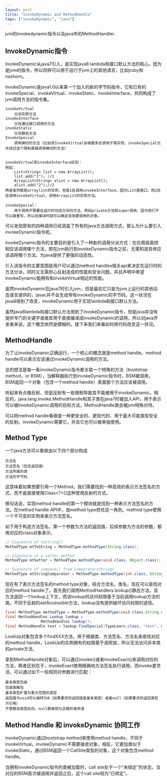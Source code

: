 ```yaml
---
layout: post
title: "InvokeDynamic and MethodHandle"
tags: ["invokeDynamic", "java"]
---
```


jvm的invokedynamic指令以及java中的MethodHandler.


## InvokeDynamic指令

InvokeDynamic从java7引入，是实现java8 lambda和接口默认方法的核心。因为是jvm的指令，所以同样可以用于运行于jvm上的其他语言，比如jruby和nashorn。

InvokeDynamic是java1.0以来第一个加入的新的字节码指令，它和已有的invokeSpecial、invokeVIrtual、invokeStatic、invokeInterface，共同构成了jvm调用方法的指令集。

```
invokeVirtual
	分派实例方法
invokeInterface
	分派通过接口调用的方法
invokeStatic
	分派静态方法
InvokeSpecial
	调用确切的方法（比如说InvokeVirtual会根据多态调用子类实现，invokeSpecial允许绕过这个限制直接调用确切的方法）

	
invokeVirtual和invokeInterface区别：
例如：
	List<String> list = new ArrayList();
	list.add("1"); //1
	ArrayList<String> alist = new ArrayList();
	alist.add("2");//2
两者虽然都是arraylist的实例，但是1处调用invokeInterface，因为List是接口，而2处这调用invokeVirtual，调用ArrayList的实例方法。

invokeSpecial：
	用于调用不需要在运行时动态分派的方法，例如private方法和super调用，因为他们不可以被重写，所以在编译时就可以确定具体要调用的对象。
```



可以发现原有的四种调用已经涵盖了所有的java方法调用方式，那么为什么要引入invokeDynamic指令呢。

invokeDynamic指令的主要目的是引入了一种新的调用分派方式：在应用层面控制应该调用哪个方法，即在jvm执行到invokeDynamic指令之前，无需知道具体应该调用哪个方法。为java提供了更强的动态性。

引入该指令的主要意图是用户可以通过method handles相关api来决定在运行时的方法分派，同时又无需担心反射造成的性能和安全问题。并且声明中希望invokeDynamic能拥有和invokeVirtual相近的性能。

虽然invokeDynamic在java7时引入jvm，但是最初它只是为jvm上运行的其他动态语言提供的，javac并不会生成带有invokeDynamic的字节码。这一状况在java8得到了改变，invokeDynamic用于实现lambda和接口默认方法。

虽然java8lambda和接口默认方法用到了invokeDynamic指令，但是java并没有提供专门的关键字或者库用于直接编译成invokeDynamic的调用，所以对java开发者来说，这个概念依然是模糊的。接下来我们来看如何用代码改变这一状况。

## MethodHandle

为了让invokeDynamic正确运行，一个核心的概念就是method handle。method handle可以表示应该通过invokeDynamic调用的方法。

总的想法是每一条invokeDynamic指令都关联一个特殊的方法（bootstrap method，or BSM），当解释器执行到invokeDynamic指令时，BSM被调用，BSM返回一个对象（包含一个method handle）表面那个方法应该被调用。

听起来有点像反射，但是反射有一些限制导致其不能被用于invokeDynamic。相反的，java.lang.invoke.MethodHandle和其子类在java7时被加入API，用于表示可以被invokeDynamic调用的目标方法，MethodHandle类会被jvm特殊对待。

可以把method handle看做是一种更安全的、更现代的、用于最大可能类型安全的反射。invokeDynamic需要它，并且它也可以被单独使用。



## Method Type

一个java方法可以看做由以下四个部分构成

```
方法名
方法签名（包含返回值）
方法所属的类
方法的字节码
```

这意味着如果想要引用一个Method，我们需要找到一种高效的表示方法签名的方式，而不是直接使用Class<?>[]这种使用反射的方式。

换句话说，实现method handle的第一个模块就是找到一种表示方法签名的方法。在method handle API中，由method type担任这一角色。method type使用一个不可变的实例来表示方法签名。

如下用于构造方法签名，第一个参数为方法的返回值，后续参数为方法的参数，都用对应的class对象表示。

```java
// Signature of toString()
MethodType mtToString = MethodType.methodType(String.class);

// Signature of a setter method
MethodType mtSetter = MethodType.methodType(void.class, Object.class);

// Signature of compare() from Comparator<String>
MethodType mtStringComparator = MethodType.methodType(int.class, String.class, String.class);
```

现在有了表示方法签名的method type对象，结合方法名、类名，现在可以查找对应的method handle了。首先我们调用MethodHandlers.lookup()静态方法，该方法返回一个lookup上下文，而该lookup的访问权限基于当前调用lookup方法的类。不同于反射的setAccessible方法，lookup没有提供破坏访问权限的途径。

```java
final MethodType methodType = MethodType.methodType(void.class,String.class);
final MethodHandles.Lookup lookup =
                MethodHandles.lookup();
final MethodHandle test = lookup.findSpecial(TypeLearn.class, "test", methodType,TypeLearn.class);
```

LookUp对象包含多个findXXX方法，用于根据类、方法签名、方法名来查找对应的method handle，LookUp的实例拥有的权限基于调用放，所以无法访问非本类的private方法。

拿到MethodHandle对象后，可以通过invoke()或者invokeExact()来调用对应的方法，两者区别在于，invokeExact使用精确地方法签名执行调用，而invoke更灵活，可以通过如下一些规则对参数进行匹配：

```
基本类型包装
包装类解包
基本类型扩展为更大范围的类型
返回值为void可以被转为0（如果要求的返回值是基本类型）或者null（如果要求的返回类型为引用）
不管静态类型如何，null都被视为正确并被传递
```



## Method Handle 和 invokeDynamic 协同工作

invokeDynamic通过bootstrap method来使用method handle，不同于invokeVirtual，invokeDynamic不需要接收对象，相反，它更加类似于invokeStatic，通过BSM返回一个CallSite类型的对象，这个对象包含method handle。

当拥有invokeDynamic指令的类被加载时，call site处于一个“未绑定”的状态，当对应的BSM首次被调用并返回之后，这个call site视为“已绑定”。